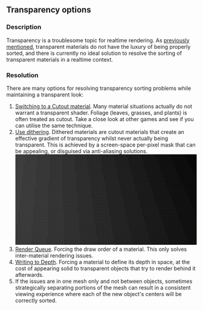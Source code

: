 ## Transparency options
### Description
Transparency is a troublesome topic for realtime rendering. As [previously mentioned](Transparent%20Materials.md), transparent materials do not have the luxury of being properly sorted, and there is currently no ideal solution to resolve the sorting of transparent materials in a realtime context.

### Resolution
There are many options for resolving transparency sorting problems while maintaining a transparent look:  

1. [Switching to a Cutout material](Transparent%20To%20Cutout.md). Many material situations actually do not warrant a transparent shader. Foliage (leaves, grasses, and plants) is often treated as cutout. Take a close look at other games and see if you can utilise the same technique.  
2. [Use dithering](Dithered%20Materials.md). Dithered materials are cutout materials that create an effective gradient of transparency whilst never actually being transparent. This is achieved by a screen-space per-pixel mask that can be appealing, or disguised via anti-aliasing solutions.  
![Dithering](dithering.png)
3. [Render Queue](Render%20Queue.md). Forcing the draw order of a material. This only solves inter-material rendering issues.
4. [Writing to Depth](Depth%20Rendering.md). Forcing a material to define its depth in space, at the cost of appearing solid to transparent objects that try to render behind it afterwards.  
5. If the issues are in one mesh only and not between objects, sometimes strategically separating portions of the mesh can result in a consistent viewing experience where each of the new object's centers will be correctly sorted.